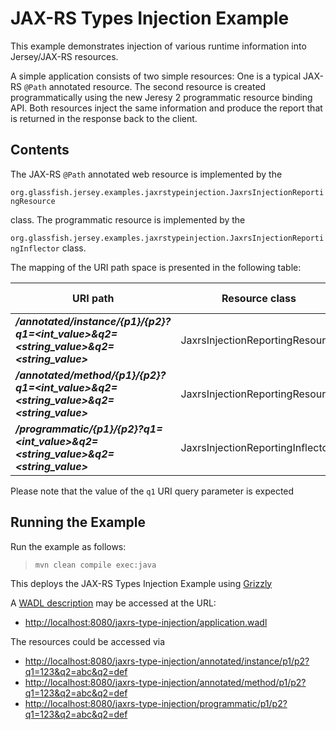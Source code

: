 [//]: # " Copyright (c) 2015, 2020 Oracle and/or its affiliates. All rights reserved. "
[//]: # " "
[//]: # " This program and the accompanying materials are made available under the "
[//]: # " terms of the Eclipse Distribution License v. 1.0, which is available at "
[//]: # " http://www.eclipse.org/org/documents/edl-v10.php. "
[//]: # " "
[//]: # " SPDX-License-Identifier: BSD-3-Clause "

JAX-RS Types Injection Example
==============================

This example demonstrates injection of various runtime information into Jersey/JAX-RS resources.

A simple application consists of two simple resources: One is a typical
JAX-RS `@Path` annotated resource. The second resource is created
programmatically using the new Jeresy 2 programmatic resource binding
API. Both resources inject the same information and produce the report
that is returned in the response back to the client.

Contents
--------

The JAX-RS `@Path` annotated web resource is implemented by the

`org.glassfish.jersey.examples.jaxrstypeinjection.JaxrsInjectionReportingResource`

class. The programmatic resource is implemented by the

`org.glassfish.jersey.examples.jaxrstypeinjection.JaxrsInjectionReportingInflector` class.

The mapping of the URI path space is presented in the following table:

URI path                                                                                 | Resource class                     | HTTP methods
---------------------------------------------------------------------------------------- | ---------------------------------- | --------------
**_/annotated/instance/{p1}/{p2}?q1=<int_value>&q2=<string_value>&q2=<string_value>_**   | JaxrsInjectionReportingResource    | GET
**_/annotated/method/{p1}/{p2}?q1=<int_value>&q2=<string_value>&q2=<string_value>_**     | JaxrsInjectionReportingResource    | GET
**_/programmatic/{p1}/{p2}?q1=<int_value>&q2=<string_value>&q2=<string_value>_**         | JaxrsInjectionReportingInflector   | GET

Please note that the value of the `q1` URI query parameter is expected

Running the Example
-------------------

Run the example as follows:

>     mvn clean compile exec:java

This deploys the JAX-RS Types Injection Example using [Grizzly](https://projects.eclipse.org/projects/ee4j.grizzly)

A [WADL description](http://wadl.java.net/#spec) may be accessed at the URL:

-   <http://localhost:8080/jaxrs-type-injection/application.wadl>

The resources could be accessed via

-   <http://localhost:8080/jaxrs-type-injection/annotated/instance/p1/p2?q1=123&q2=abc&q2=def>
-   <http://localhost:8080/jaxrs-type-injection/annotated/method/p1/p2?q1=123&q2=abc&q2=def>
-   <http://localhost:8080/jaxrs-type-injection/programmatic/p1/p2?q1=123&q2=abc&q2=def>
